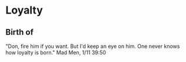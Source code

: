 # Loyalty

## Birth of

"Don, fire him if you want. But I'd keep an eye on him. One never knows how loyalty is born." Mad Men, 1/11 39:50
